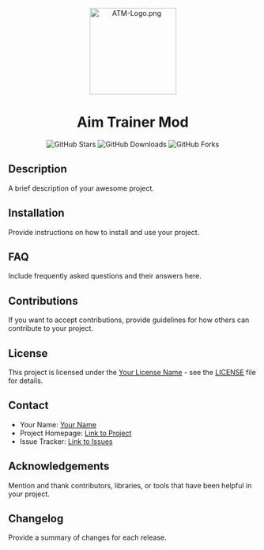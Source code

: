<p align="center">
  <img src="https://cdn.discordapp.com/attachments/1171021700696125460/1184986486714667008/logo.png?ex=658df7aa&is=657b82aa&hm=91b66a8d2fc7ef2ed6bb85e0389b97cd40ba9eb011c1729c2dcb8b862831ceaa&" width="175" alt="ATM-Logo.png">
</p>

<h1 align="center">Aim Trainer Mod</h1>

<p align="center">
  <img alt="GitHub Stars" src="https://img.shields.io/github/stars/guywiddasnipah/Aim-Trainer-Mod.svg?style=for-the-badge">
  <img alt="GitHub Downloads" src="https://img.shields.io/github/downloads/guywiddasnipah/Aim-Trainer-Mod/total.svg?style=for-the-badge">
  <img alt="GitHub Forks" src="https://img.shields.io/github/forks/guywiddasnipah/Aim-Trainer-Mod.svg?style=for-the-badge">
</p>

## Description

A brief description of your awesome project.

## Installation

Provide instructions on how to install and use your project.

## FAQ

Include frequently asked questions and their answers here.

## Contributions

If you want to accept contributions, provide guidelines for how others can contribute to your project.

## License

This project is licensed under the [Your License Name](LICENSE) - see the [LICENSE](LICENSE) file for details.

## Contact

- Your Name: [Your Name](mailto:your.email@example.com)
- Project Homepage: [Link to Project](https://your-project-homepage.com)
- Issue Tracker: [Link to Issues](https://github.com/your_username/your_project/issues)

## Acknowledgements

Mention and thank contributors, libraries, or tools that have been helpful in your project.

## Changelog

Provide a summary of changes for each release.
